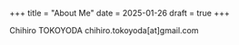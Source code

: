 +++
title = "About Me"
date = 2025-01-26
draft = true
+++

Chihiro TOKOYODA
chihiro.tokoyoda[at]gmail.com

